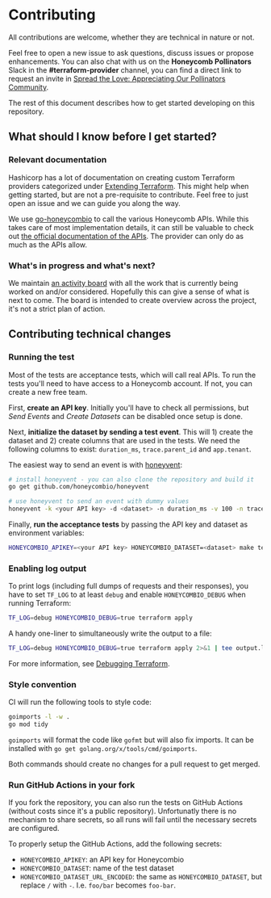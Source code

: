 # Contributing

All contributions are welcome, whether they are technical in nature or not.

Feel free to open a new issue to ask questions, discuss issues or propose enhancements. You can also chat with us on the **Honeycomb Pollinators** Slack in the **#terraform-provider** channel, you can find a direct link to request an invite in [Spread the Love: Appreciating Our Pollinators Community](https://www.honeycomb.io/blog/spread-the-love-appreciating-our-pollinators-community/).

The rest of this document describes how to get started developing on this repository.

## What should I know before I get started?

### Relevant documentation

Hashicorp has a lot of documentation on creating custom Terraform providers categorized under [Extending Terraform](https://www.terraform.io/docs/extend/index.html). This might help when getting started, but are not a pre-requisite to contribute. Feel free to just open an issue and we can guide you along the way.

We use [go-honeycombio](https://github.com/kvrhdn/go-honeycombio) to call the various Honeycomb APIs. While this takes care of most implementation details, it can still be valuable to check out [the official documentation of the APIs](https://docs.honeycomb.io/api/). The provider can only do as much as the APIs allow.

### What's in progress and what's next?

We maintain [an activity board](https://github.com/kvrhdn/terraform-provider-honeycombio/projects/1) with all the work that is currently being worked on and/or considered. Hopefully this can give a sense of what is next to come. The board is intended to create overview across the project, it's not a strict plan of action.

## Contributing technical changes

### Running the test

Most of the tests are acceptance tests, which will call real APIs. To run the tests you'll need to have access to a Honeycomb account. If not, you can create a new free team.

First, **create an API key**. Initially you'll have to check all permissions, but _Send Events_ and _Create Datasets_ can be disabled once setup is done.

Next, **initialize the dataset by sending a test event**. This will 1) create the dataset and 2) create columns that are used in the tests.  We need the following columns to exist: `duration_ms`, `trace.parent_id` and `app.tenant`.

The easiest way to send an event is with [honeyvent](https://github.com/honeycombio/honeyvent):

```sh
# install honeyvent - you can also clone the repository and build it
go get github.com/honeycombio/honeyvent

# use honeyvent to send an event with dummy values
honeyvent -k <your API key> -d <dataset> -n duration_ms -v 100 -n trace.parent_id -v abc -n app.tenant -v def
```

Finally, **run the acceptance tests** by passing the API key and dataset as environment variables:

```sh
HONEYCOMBIO_APIKEY=<your API key> HONEYCOMBIO_DATASET=<dataset> make testacc
```

### Enabling log output

To print logs (including full dumps of requests and their responses), you have to set `TF_LOG` to at least `debug` and enable `HONEYCOMBIO_DEBUG` when running Terraform:

```sh
TF_LOG=debug HONEYCOMBIO_DEBUG=true terraform apply
```

A handy one-liner to simultaneously write the output to a file:

```sh
TF_LOG=debug HONEYCOMBIO_DEBUG=true terraform apply 2>&1 | tee output.log
```

For more information, see [Debugging Terraform](https://www.terraform.io/docs/internals/debugging.html).

### Style convention

CI will run the following tools to style code:

```sh
goimports -l -w .
go mod tidy
```

`goimports` will format the code like `gofmt` but will also fix imports. It can be installed with `go get golang.org/x/tools/cmd/goimports`.

Both commands should create no changes for a pull request to get merged.

### Run GitHub Actions in your fork

If you fork the repository, you can also run the tests on GitHub Actions (without costs since it's a public repository). Unfortunatly there is no mechanism to share secrets, so all runs will fail until the necessary secrets are configured.

To properly setup the GitHub Actions, add the following secrets:

- `HONEYCOMBIO_APIKEY`: an API key for Honeycombio
- `HONEYCOMBIO_DATASET`: name of the test dataset
- `HONEYCOMBIO_DATASET_URL_ENCODED`: the same as `HONEYCOMBIO_DATASET`, but replace `/` with `-`. I.e. `foo/bar` becomes `foo-bar`.

